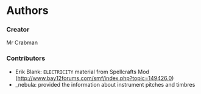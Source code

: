 # Authors

### Creator
Mr Crabman

### Contributors
- Erik Blank: `ELECTRICITY` material from Spellcrafts Mod (http://www.bay12forums.com/smf/index.php?topic=149426.0)
- _nebula: provided the information about instrument pitches and timbres